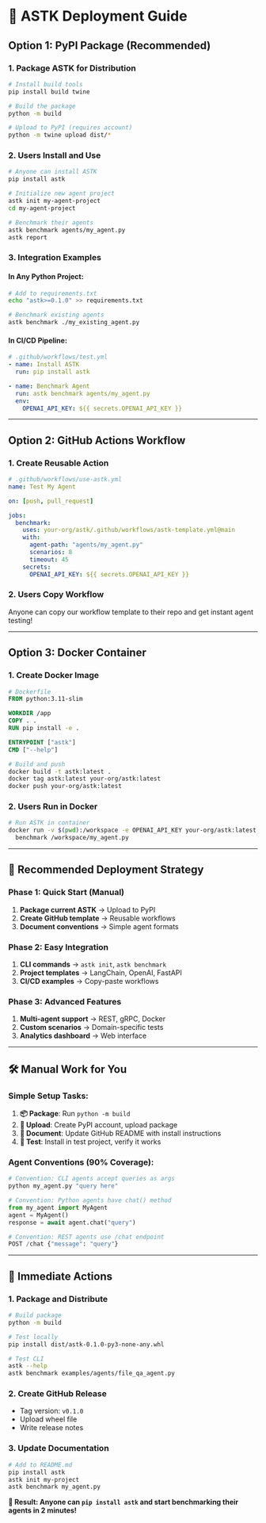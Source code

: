 # 🚀 ASTK Deployment Guide

## **Option 1: PyPI Package (Recommended)**

### **1. Package ASTK for Distribution**

```bash
# Install build tools
pip install build twine

# Build the package
python -m build

# Upload to PyPI (requires account)
python -m twine upload dist/*
```

### **2. Users Install and Use**

```bash
# Anyone can install ASTK
pip install astk

# Initialize new agent project
astk init my-agent-project
cd my-agent-project

# Benchmark their agents
astk benchmark agents/my_agent.py
astk report
```

### **3. Integration Examples**

#### **In Any Python Project:**

```bash
# Add to requirements.txt
echo "astk>=0.1.0" >> requirements.txt

# Benchmark existing agents
astk benchmark ./my_existing_agent.py
```

#### **In CI/CD Pipeline:**

```yaml
# .github/workflows/test.yml
- name: Install ASTK
  run: pip install astk

- name: Benchmark Agent
  run: astk benchmark agents/my_agent.py
  env:
    OPENAI_API_KEY: ${{ secrets.OPENAI_API_KEY }}
```

---

## **Option 2: GitHub Actions Workflow**

### **1. Create Reusable Action**

```yaml
# .github/workflows/use-astk.yml
name: Test My Agent

on: [push, pull_request]

jobs:
  benchmark:
    uses: your-org/astk/.github/workflows/astk-template.yml@main
    with:
      agent-path: "agents/my_agent.py"
      scenarios: 8
      timeout: 45
    secrets:
      OPENAI_API_KEY: ${{ secrets.OPENAI_API_KEY }}
```

### **2. Users Copy Workflow**

Anyone can copy our workflow template to their repo and get instant agent testing!

---

## **Option 3: Docker Container**

### **1. Create Docker Image**

```dockerfile
# Dockerfile
FROM python:3.11-slim

WORKDIR /app
COPY . .
RUN pip install -e .

ENTRYPOINT ["astk"]
CMD ["--help"]
```

```bash
# Build and push
docker build -t astk:latest .
docker tag astk:latest your-org/astk:latest
docker push your-org/astk:latest
```

### **2. Users Run in Docker**

```bash
# Run ASTK in container
docker run -v $(pwd):/workspace -e OPENAI_API_KEY your-org/astk:latest \
  benchmark /workspace/my_agent.py
```

---

## **🎯 Recommended Deployment Strategy**

### **Phase 1: Quick Start (Manual)**

1. **Package current ASTK** → Upload to PyPI
2. **Create GitHub template** → Reusable workflows
3. **Document conventions** → Simple agent formats

### **Phase 2: Easy Integration**

1. **CLI commands** → `astk init`, `astk benchmark`
2. **Project templates** → LangChain, OpenAI, FastAPI
3. **CI/CD examples** → Copy-paste workflows

### **Phase 3: Advanced Features**

1. **Multi-agent support** → REST, gRPC, Docker
2. **Custom scenarios** → Domain-specific tests
3. **Analytics dashboard** → Web interface

---

## **🛠️ Manual Work for You**

### **Simple Setup Tasks:**

1. **📦 Package**: Run `python -m build`
2. **🚀 Upload**: Create PyPI account, upload package
3. **📝 Document**: Update GitHub README with install instructions
4. **🔧 Test**: Install in test project, verify it works

### **Agent Conventions (90% Coverage):**

```python
# Convention: CLI agents accept queries as args
python my_agent.py "query here"

# Convention: Python agents have chat() method
from my_agent import MyAgent
agent = MyAgent()
response = await agent.chat("query")

# Convention: REST agents use /chat endpoint
POST /chat {"message": "query"}
```

---

## **🚀 Immediate Actions**

### **1. Package and Distribute**

```bash
# Build package
python -m build

# Test locally
pip install dist/astk-0.1.0-py3-none-any.whl

# Test CLI
astk --help
astk benchmark examples/agents/file_qa_agent.py
```

### **2. Create GitHub Release**

- Tag version: `v0.1.0`
- Upload wheel file
- Write release notes

### **3. Update Documentation**

```bash
# Add to README.md
pip install astk
astk init my-project
astk benchmark my_agent.py
```

**🎯 Result: Anyone can `pip install astk` and start benchmarking their agents in 2 minutes!**
